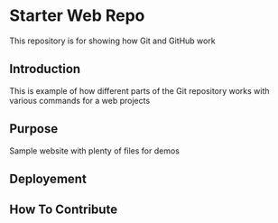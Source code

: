 # Starter Web Repo

This repository is for showing how Git and GitHub work

## Introduction 
This is example of how different parts of the Git repository works with various commands for a web projects 
## Purpose

Sample website with plenty of files for demos

## Deployement 

## How To Contribute

